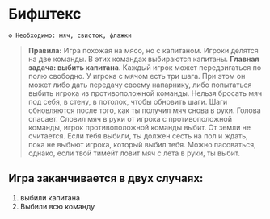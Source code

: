 # Бифштекс
```
⚙ Необходимо: мяч, свисток, флажки
```
> **Правила:** Игра похожая на мясо, но с капитаном. Игроки делятся на две команды. В этих командах выбираются капитаны. **Главная задача: выбить капитана**. Каждый игрок может передвигаться по полю свободно. У игрока с мячом есть три шага. При этом он может либо дать передачу своему напарнику, либо попытаться выбить игрока из противоположной команды. Нельзя бросать мяч под себя, в стену, в потолок, чтобы обновить шаги. Шаги обновляются после того, как ты получил мяч снова в руки. Голова спасает. Словил мяч в руки от игрока с противоположной команды, игрок противоположной команды выбит. От земли не считается. Если тебя выбили, ты должен сесть на пол и ждать, пока не выбьют игрока, который выбил тебя. Можно пасоваться, однако, если твой тимейт ловит мяч с лета в руки, ты выбит.

## Игра заканчивается в двух случаях:
1. выбили капитана
2. Выбили всю команду